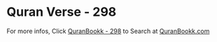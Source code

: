 # Quran Verse - 298 

For more infos, Click [QuranBookk - 298](https://www.quranbookk.com/quran/search?q=298) to Search at [QuranBookk.com](http://quranbookk.com/)